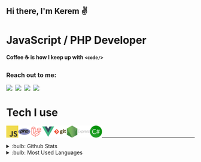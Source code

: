 ## Hi there, I'm Kerem :v:
# JavaScript / PHP Developer
#### Coffee :coffee: is how I keep up with `<code/>`

### Reach out to me:
<a href="https://www.instagram.com/kayz9119"><img width="24" src="https://unpkg.com/simple-icons@v6/icons/instagram.svg" align="left"  /></a>
<a href="https://www.twitter.com/kayzmonroe"><img width="24" src="https://unpkg.com/simple-icons@v6/icons/twitter.svg" align="left"  /></a>
<a href="mail:keremarslntrkk@hotmail.com"><img width="24" src="https://unpkg.com/simple-icons@v6/icons/mailgun.svg" align="left"  /></a>
<a href="https://www.linkedin.com/keremarslntrkk"><img width="24" src="https://unpkg.com/simple-icons@v6/icons/linkedin.svg" align="left" /></a>
<br/>
# Tech I use
<img width="32" align="left" src="https://raw.githubusercontent.com/github/explore/80688e429a7d4ef2fca1e82350fe8e3517d3494d/topics/javascript/javascript.png">
<img width="32" align="left" src="https://raw.githubusercontent.com/github/explore/ccc16358ac4530c6a69b1b80c7223cd2744dea83/topics/php/php.png">
<img width="32" align="left" src="https://raw.githubusercontent.com/github/explore/56a826d05cf762b2b50ecbe7d492a839b04f3fbf/topics/laravel/laravel.png">
<img width="32" align="left" src="https://raw.githubusercontent.com/github/explore/80688e429a7d4ef2fca1e82350fe8e3517d3494d/topics/vue/vue.png">
<img width="32" align="left" src="https://raw.githubusercontent.com/github/explore/80688e429a7d4ef2fca1e82350fe8e3517d3494d/topics/git/git.png">
<img width="32" align="left" src="https://raw.githubusercontent.com/github/explore/80688e429a7d4ef2fca1e82350fe8e3517d3494d/topics/nodejs/nodejs.png">
<img width="32" align="left" src="https://raw.githubusercontent.com/github/explore/80688e429a7d4ef2fca1e82350fe8e3517d3494d/topics/express/express.png">
<img width="32" align="left" src="https://raw.githubusercontent.com/github/explore/80688e429a7d4ef2fca1e82350fe8e3517d3494d/topics/csharp/csharp.png">
<br/>
<hr />
<details>
    <summary>:bulb: Github Stats</summary>
    <img src="https://github-readme-stats.vercel.app/api?username=kayz9119&hide=stars&theme=tokyonight&show_icons=true&bg_color=140f47&title_color=9c95e6&icon_color=9c95e6&text_color=6c5ff5">
</details>

<details>
    <summary>:bulb: Most Used Languages</summary>
    <img src="https://github-readme-stats.vercel.app/api/top-langs/?username=kayz9119&layout=compact">
</details>
